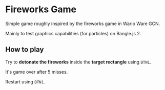# Fireworks Game

Simple game roughly inspired by the fireworks game in Wario Ware GCN.

Mainly to test graphics capabilities (for particles) on Bangle.js 2.

## How to play

Try to **detonate the fireworks** inside the **target rectangle** using `BTN1`.

It's game over after 5 misses.

Restart using `BTN1`.
